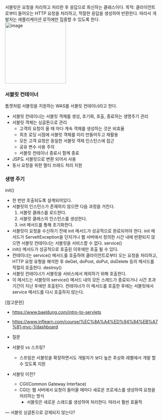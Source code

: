 서블릿은 요청을 처리하고 처리한 후 응답으로 회신하는 클래스이다. 
목적: 클라이언트로부터 들어오는 HTTP 요청을 처리하고, 적절한 응답을 생성하여 반환한다. 
따라서 개발자는 애플리케이션 로직에만 집중할 수 있도록 한다. 
<img width="200" alt="image" src="https://github.com/user-attachments/assets/3b584049-4727-478d-9c12-a3247a52bd5c">

### 서블릿 컨테이너
톰캣처럼 서블릿을 지원하는 WAS를 서블릿 컨테이너라고 한다.
- 서블릿 컨테이너는 서블릿 객체를 생성, 초기화, 호출, 종료하는 생명주기 관리
- 서블릿 객체는 싱글톤으로 관리
	- 고객의 요청이 올 때 마다 계속 객체를 생성하는 것은 비효율
	- 최초 로딩 시점에 서블릿 객체를 미리 만들어두고 재활용
	- 모든 고객 요청은 동일한 서블릿 객체 인스턴스에 접근
	- 공유 변수 사용 주의
	- 서블릿 컨테이너 종료시 함께 종료
- JSP도 서블릿으로 변환 되어서 사용
- 동시 요청을 위한 멀티 쓰레드 처리 지원
### 생명 주기
init()
- 한 번만 호출되도록 설계되어있다.
- 서블릿의 인스턴스가 존재하지 않으면 다음 과정을 거친다.
	1. 서블릿 클래스를 로드한다.
	2. 서블릿 클래스의 인스턴스를 생성한다.
	3. init 메서드를 통해 초기화한다.
- 서블릿이 요청을 수신하기 전에 init 메서드가 성공적으로 완료되어야 한다. init 메서드가 ServeltException을 던지거나 웹 서버에서 정의한 시간 내에 반환되지 않으면 서블릿 컨테이너는 서블릿을 서비스할 수 없다. 
service()
- init() 메서드가 성공적으로 호출된 이후에만 호출 될 수 있다. 
- 컨테이너는 service() 메서드를 호출하여 클라이언트로부터 오는 요청을 처리하고, HTTP 요청 유형을 해석한 후 deGet, doPost, doPut, doDelete 등의 메서드를 적절히 호출한다. 
destroy()
- 서블릿 컨테이너가 서블릿을 서비스에서 제외하기 위해 호출한다. 
- 이 메서드는 서블릿의 service() 메서드 내의 모든 스레드가 종료되거나 시간 초과 기간이 지난 후에만 호출된다. 컨테이너가 이 메서드를 호출한 후에는 서블릿에서 service 메서드를 다시 호출하지 않는다. 

[참고문헌]
- https://www.baeldung.com/intro-to-servlets
- https://www.inflearn.com/course/%EC%8A%A4%ED%94%84%EB%A7%81-mvc-1/dashboard

- 질문
- 서블릿 vs 스프링?
	- 스프링은 서블릿을 확장하면서도 개발자가 보다 높은 추상화 레벨에서 개발 할 수 있도록 지원
- 서블릿 이전?
	- CGI(Common Gateway Interface)
	- CGI는 웹 서버에서 요청이 들어올 때마다 새로운 프로세스를 생성하여 요청을 처리하는 방식
		- 서블릿은 새로운 스레드를 생성하여 처리한다. 따라서 훨씬 효율적

—
서블릿 싱글톤으로 강제되지 않는다?